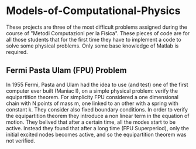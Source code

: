 # Models-of-Computational-Physics

These projects are three of the most difficult problems assigned during the course of "Metodi Computazioni per la Fisica". These pieces of code are for all those students that for the first time they have to implement a code to solve some physical problems. Only some base knowledge of Matlab is required.

## Fermi Pasta Ulam (FPU) Problem
In 1955 Fermi, Pasta and Ulam had the idea to use (and test) one of the first computer ever built (Maniac I), on a simple physical problem: verify the equipartition theorem. For simplicity FPU considered a one dimensional chain with N points of mass m, one linked to an other with a spring with constant k. They consider also fixed boundary conditions.  In order to verify the equipartition theorem they introduce a non linear term in the equation of motion. They belived that after a certain time, all the modes start to be active. Instead they found that after a long time (FPU Superperiod), only the initial excited nodes becomes active, and so the equipartition theorem was not verified.
